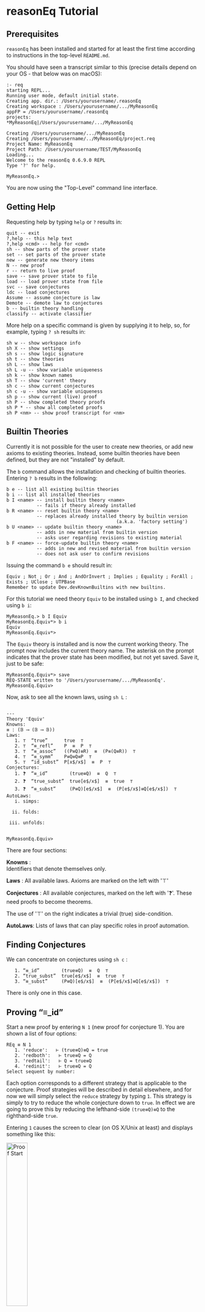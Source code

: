 # reasonEq Tutorial

## Prerequisites

`reasonEq` has been installed and started for at least the first time according to instructions
in the top-level `README.md`.

You should have seen a transcript similar to this (precise details depend on your OS - that below was on macOS):

```
:- req
starting REPL...
Running user mode, default initial state.
Creating app. dir.: /Users/yourusername/.reasonEq
Creating workspace : /Users/yourusername/.../MyReasonEq
appFP = /Users/yourusername/.reasonEq
projects:
*MyReasonEq|/Users/yourusername/.../MyReasonEq

Creating /Users/yourusername/.../MyReasonEq
Creating /Users/yourusername/../MyReasonEq/project.req
Project Name: MyReasonEq
Project Path: /Users/yourusername/TEST/MyReasonEq
Loading...
Welcome to the reasonEq 0.6.9.0 REPL
Type '?' for help.

MyReasonEq.> 
```

You are now using the "Top-Level" command line interface.

## Getting Help

Requesting help by typing `help` or `?` results in:

```
quit -- exit
?,help -- this help text
?,help <cmd> -- help for <cmd>
sh -- show parts of the prover state
set -- set parts of the prover state
new -- generate new theory items
N -- new proof
r -- return to live proof
save -- save prover state to file
load -- load prover state from file
svc -- save conjectures
ldc -- load conjectures
Assume -- assume conjecture is law
Demote -- demote law to conjectures
b -- builtin theory handling
classify -- activate classifier
```

More help on a specific command is given by supplying it to help,
so, for example, typing `? sh` results in:

```
sh w -- show workspace info
sh X -- show settings
sh s -- show logic signature
sh t -- show theories
sh L -- show laws
sh L -u -- show variable uniqueness
sh k -- show known names
sh T -- show 'current' theory
sh c -- show current conjectures
sh c -u -- show variable uniqueness
sh p -- show current (live) proof
sh P -- show completed theory proofs
sh P * -- show all completed proofs
sh P <nm> -- show proof transcript for <nm>
```

## Builtin Theories

Currently it is not possible for the user to create new theories,
or add new axioms to existing theories.
Instead, some builtin theories have been defined, but they are not "installed" by default.

The `b` command allows the installation and checking of builtin theories. Entering `? b` results in the following:

```
b e -- list all existing builtin theories
b i -- list all installed theories
b I <name> -- install builtin theory <name>
           -- fails if theory already installed
b R <name> -- reset builtin theory <name>
           -- replaces already installed theory by builtin version
                                        (a.k.a. 'factory setting')
b U <name> -- update builtin theory <name>
           -- adds in new material from builtin version
           -- asks user regarding revisions to existing material
b F <name> -- force-update builtin theory <name>
           -- adds in new and revised material from builtin version
           -- does not ask user to confirm revisions
```

Issuing the command `b e` should result in:

```
Equiv ; Not ; Or ; And ; AndOrInvert ; Implies ; Equality ; ForAll ; Exists ; UClose ; UTPBase
Remember to update Dev.devKnownBuiltins with new builtins.
```

For this tutorial we need theory `Equiv` to be installed using `b I`,
and checked using `b i`:

```
MyReasonEq.> b I Equiv
MyReasonEq.Equiv*> b i
Equiv
MyReasonEq.Equiv*> 
```

The `Equiv` theory is installed and is now the current working theory. The prompt now includes the current theory name. The asterisk on the prompt indicates that the prover state has been modified, but not yet saved.
Save it, just to be safe:

```
MyReasonEq.Equiv*> save
REQ-STATE written to '/Users/yourusername/.../MyReasonEq'.
MyReasonEq.Equiv>  
```

Now, ask to see all the known laws, using `sh L` :

```

---
Theory 'Equiv'
Knowns:
≡ : (𝔹 ⟶ (𝔹 ⟶ 𝔹))
Laws:
   1. ⊤  “true”      true  ⊤
   2. ⊤  “≡_refl”    P  ≡  P  ⊤
   3. ⊤  “≡_assoc”   ((P≡Q)≡R)  ≡  (P≡(Q≡R))  ⊤
   4. ⊤  “≡_symm”    P≡Q≡Q≡P  ⊤
   5. ⊤  “id_subst”  P[x$/x$]  ≡  P  ⊤
Conjectures:
   1. ❓  “≡_id”        (true≡Q)  ≡  Q  ⊤
   2. ❓  “true_subst”  true[e$/x$]  ≡  true  ⊤
   3. ❓  “≡_subst”     (P≡Q)[e$/x$]  ≡  (P[e$/x$]≡Q[e$/x$])  ⊤
AutoLaws:
   i. simps:

  ii. folds:

 iii. unfolds:


MyReasonEq.Equiv> 
```

There are four sections:

**Knowns** :	
	  Identifiers that denote themselves only.
	
**Laws** :
	  All available laws. Axioms are marked on the left with '⊤'
	
**Conjectures** :
	  All available conjectures, marked on the left with '❓'. 
	  These need proofs to become theorems.
	  
The use of '⊤' on the right indicates a trivial (true) side-condition.
	
**AutoLaws**:
	  Lists of laws that can play specific roles in proof automation.

## Finding Conjectures

We can concentrate on conjectures using `sh c` :

```
   1. “≡_id”        (true≡Q)  ≡  Q  ⊤
   2. “true_subst”  true[e$/x$]  ≡  true  ⊤
   3. “≡_subst”     (P≡Q)[e$/x$]  ≡  (P[e$/x$]≡Q[e$/x$])  ⊤
```

There is only one in this case. 

## Proving “≡_id”

Start a new proof by entering `N 1` (new proof for conjecture 1).
You are shown a list of four options:

```
REq ≡ N 1
   1. 'reduce':   ⊢ (true≡Q)≡Q = true
   2. 'redboth':   ⊢ true≡Q = Q
   3. 'redtail':   ⊢ Q = true≡Q
   4. 'redinit':   ⊢ true≡Q = Q
Select sequent by number: 
```
Each option corresponds to a different strategy that is applicable
to the conjecture.
Proof strategies will be described in detail elsewhere,
and for now we will simply select the `reduce` strategy by typing `1`. 
This strategy is simply to try to reduce the whole conjecture down to `true`.
In effect we are going to prove this by reducing the lefthand-side
`(true≡Q)≡Q` to the righthand-side `true`.

Entering `1` causes the screen to clear (on OS X/Unix at least)
and displays something like this:

<img src="images/starting-equiv-id-proof.png" alt="Proof Start" width=33%>

We see that we are proving conjecture `≡_id` using the `reduce` strategy. 
We are told that our target (righthand-side) is `true`.
We see our lefthand-side displayed, in color,
and finally we see that we have a new command line prompt `proof:`.

You are now in the Prover command line interface.
This has a different set of commands to the top-level one,
but still has the same help mechanism:

```
proof: ?

q -- exit
? -- this help text
? <cmd> -- help for <cmd>
ll -- list laws
d -- down
u -- up
m -- match laws
a -- apply match
fe -- flatten equivalences
ge -- group equivalences
b -- go back (undo)
i -- instantiate
s -- switch
h -- to hypothesis
l -- leave hypothesis
c -- clone hyp
```

### Proof Step 1

We start by invoking the `Matcher` that tries to match the current
goal, here `(true≡Q)≡Q`, against known laws.
This is done by typing `m` to produce:

```
Matches:
1 : “≡_assoc” gives     true≡(Q≡Q)  
2 : “≡_symm” gives     Q≡(true≡Q)  
3 : “≡_symm” gives     Q≡(true≡Q)  
4 : “≡_symm” gives     ((true≡Q)≡Q)≡Q≡Q  
5 : “≡_symm” gives     P≡((true≡Q)≡Q)≡P  
6 : “≡_symm” gives     P≡((true≡Q)≡Q)≡P  
7 : “≡_symm” gives     Q≡Q≡((true≡Q)≡Q)  
8 : “∨_idem” gives     ((true≡Q)≡Q)∨((true≡Q)≡Q)  
9 : “⟹ _def” gives     P⟹ ((true≡Q)≡Q)≡P∨((true≡Q)≡Q)
```
The matcher tries to match the goal against entire laws, in which case it would report a match that "gives true". It also takes laws
of the form `P≡Q` and try to match the goal against just `P` and just `Q`. If it succeeds in matching against `P`, then it "gives Q" back (and vice-versa.)

In our case, we see that it matched, amongst other things,
 against the lefthand-side
of the `≡_assoc` law and is giving back the righthand-side. 
This is what we want so we request that match 1 be applied,
using command `a 1` (or `a1`).

This results in:

<img src="images/2-equiv-id-one-a1.png" alt="Proof Start" width=40%>

We see that the goal has changed,and also that we have the start of a proof transcript showing the the original goal was transformed by a match with the `≡_assoc` law at the top-level.

### Proof Step 2

We now want to focus attention on the `Q≡Q` sub-part of the goal. It is the second argument to thew top-level `≡` operator, so we want to move the focus down to that 2nd argument.
We do this using the command `d 2`:

<img src="images/3-equiv-id-down-2.png" alt="Proof Start" width=38%>

No we see the sginificance of the purple colour - it signifies that we are focussed in on a part of the overall goal.
We not want to see what this matches against,
so we issue the match command `m` once more:

```
Matches:
1 : “≡_refl” gives     true  
2 : “≡_symm” gives     Q≡Q  
3 : “≡_symm” gives     Q≡Q  
4 : “≡_symm” gives     (Q≡Q)≡Q≡Q  
5 : “≡_symm” gives     P≡(Q≡Q)≡P  
6 : “≡_symm” gives     P≡(Q≡Q)≡P  
7 : “≡_symm” gives     Q≡Q≡(Q≡Q)  
8 : “∨_idem” gives     (Q≡Q)∨(Q≡Q)  
9 : “⟹ _def” gives     P⟹ (Q≡Q)≡P∨(Q≡Q) 
```

Here the first match is against all of the law `≡_refl`,
so we use `a 1` to apply it:

<img src="images/5-equiv-id-two-a1.png" alt="Proof Start" width=38%>

Note that we are still focussed at the same place. Here we matched the law `≡_refl` at the second component of the top-level goal (`@[2]`).

### Proof Step 3

To complete, we want to return to the top-level,
so we issue the up-command `u` :

<img src="images/6-equiv-id-up.png" alt="Proof Start" width=38%>

Now we match (`m`) and see the same matches as the previous step,
so we apply the first (`a1`).

```
proof: a1
Proof Complete
*REq ≡ 

```

The proof is complete, so this reported, and we exit the proof command-line and return top the top-level command line.
If we now ask to see the laws usinf `sh L`, then almost everything
is unchanged, except at the top where we see:

```
*REq ≡ sh L

---
Theory 'PropEquiv'
Known Variables: None
Laws:
   1. ∎  “≡_id”  (true≡Q)≡Q  
Conjectures: None.
---

```

We see the the `PropEquiv` theory has no conjectures anymore,
but a new law (“≡_id”) instead. This law differs from the axioms in `PropAxioms` in that it is marked with `∎` instead of `⊤` to show that it is a theorem with a proof, rather than an axiom.

## Next Steps.

Try installing theory `PropNot` and proving its four conjectures.
